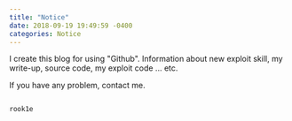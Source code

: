 ```yaml
---
title: "Notice"
date: 2018-09-19 19:49:59 -0400
categories: Notice
---
```


I create this blog for using "Github".
Information about new exploit skill, my write-up, source code, my exploit code ... etc.

If you have any problem, contact me.

                                                                      rook1e
